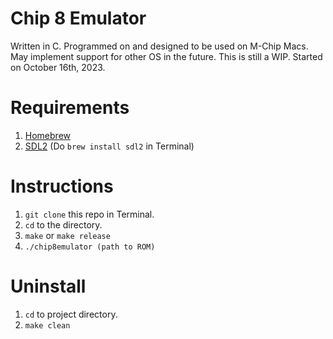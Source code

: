 # Chip 8 Emulator
 
Written in C. Programmed on and designed to be used on M-Chip Macs. May implement support for other OS in the future.
This is still a WIP. Started on October 16th, 2023.

# Requirements

1. [Homebrew](https://brew.sh/)
2. [SDL2](https://www.libsdl.org/) (Do `brew install sdl2` in Terminal)

# Instructions
1.  `git clone` this repo in Terminal.
2.  `cd` to the directory.
3.  `make` or `make release`
4.  `./chip8emulator (path to ROM)`

# Uninstall
1. `cd` to project directory.
2. `make clean`
